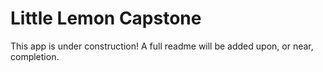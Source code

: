 # Little Lemon Capstone
This app is under construction! A full readme will be added upon, or near, completion.
